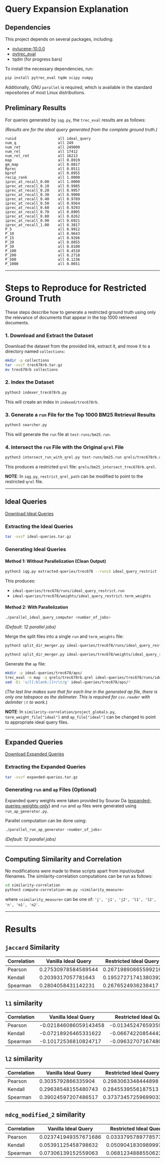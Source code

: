 # Query Expansion Explanation

## Dependencies
This project depends on several packages, including:
- [pylucene-10.0.0](https://dlcdn.apache.org/lucene/pylucene/)
- [pytrec_eval](https://github.com/cvangysel/pytrec_eval)
- tqdm (for progress bars)

To install the necessary dependencies, run:
```bash
pip install pytrec_eval tqdm scipy numpy
```
Additionally, GNU `parallel` is required, which is available in the standard repositories of most Linux distributions.

## Preliminary Results
For queries generated by `iqg.py`, the `trec_eval` results are as follows:

*(Results are for the ideal query generated from the complete ground truth.)*
```
runid                 	all	ideal_query
num_q                 	all	249
num_ret               	all	249000
num_rel               	all	17412
num_rel_ret           	all	16213
map                   	all	0.8919
gm_map                	all	0.8817
Rprec                 	all	0.8511
bpref                 	all	0.8955
recip_rank            	all	1.0000
iprec_at_recall_0.00  	all	1.0000
iprec_at_recall_0.10  	all	0.9985
iprec_at_recall_0.20  	all	0.9957
iprec_at_recall_0.30  	all	0.9900
iprec_at_recall_0.40  	all	0.9789
iprec_at_recall_0.50  	all	0.9564
iprec_at_recall_0.60  	all	0.9293
iprec_at_recall_0.70  	all	0.8905
iprec_at_recall_0.80  	all	0.8262
iprec_at_recall_0.90  	all	0.6921
iprec_at_recall_1.00  	all	0.3817
P_5                   	all	0.9912
P_10                  	all	0.9643
P_15                  	all	0.9266
P_20                  	all	0.8855
P_30                  	all	0.8100
P_100                 	all	0.4510
P_200                 	all	0.2718
P_500                 	all	0.1236
P_1000                	all	0.0651
```

---

# Steps to Reproduce for Restricted Ground Truth
These steps describe how to generate a restricted ground truth using only the relevance of documents that appear in the top 1000 retrieved documents.

### 1. Download and Extract the Dataset
Download the dataset from the provided link, extract it, and move it to a directory named `collections`:
```bash
mkdir -p collections
tar -xvzf trec678rb.tar.gz
mv trec678rb collections
```

### 2. Index the Dataset
```bash
python3 indexer_trec678rb.py
```
This will create an index in `indexed/trec678rb`.

### 3. Generate a `run` File for the Top 1000 BM25 Retrieval Results
```bash
python3 searcher.py
```
This will generate the `run` file at `test-runs/bm25.run`.

### 4. Intersect the `run` File with the Original `qrel` File
```bash
python3 intersect_run_with_qrel.py test-runs/bm25.run qrels/trec678rb.qrel qrels/bm25_intersect_trec678rb.qrel
```
This produces a restricted `qrel` file: `qrels/bm25_intersect_trec678rb.qrel`.

**NOTE**: In `iqg.py`, `restrict_qrel_path` can be modified to point to the restricted `qrel` file.

---

## Ideal Queries
[Download Ideal Queries](https://drive.google.com/file/d/1f2nzHYwQEDosw5UQQ4MtA-fm1mihNFLS/view?usp=sharing)

### Extracting the Ideal Queries
```bash
tar -xvzf ideal-queries.tar.gz
```

### Generating Ideal Queries
#### Method 1: Without Parallelization (Clean Output)
```bash
python3 iqg.py extracted-queries/trec678 --runid ideal_query_restrict
```
This produces:
- `ideal-queries/trec678/runs/ideal_query_restrict.run`
- `ideal-queries/trec678/weights/ideal_query_restrict.term_weights`

#### Method 2: With Parallelization
```bash
./parallel_ideal_query_computer <number_of_jobs>
```
*(Default: 12 parallel jobs)*

Merge the split files into a single `run` and `term_weights` file:
```bash
python3 split_dir_merger.py ideal-queries/trec678/runs/ideal_query_restrict-split ideal-queries/trec678/runs/ideal_query_restrict.run
```
```bash
python3 split_dir_merger.py ideal-queries/trec678/weights/ideal_query_restrict-split ideal-queries/trec678/weights/ideal_query_restrict.term_weights
```

Generate the `ap` file:
```bash
mkdir -p ideal-queries/trec678/aps/
trec_eval -m map -q qrels/trec678rb.qrel ideal-queries/trec678/runs/ideal_query_restrict.run > ideal-queries/trec678/aps/ideal_query_restrict.ap
sed -Ei 's/[[:blank:]]+/\t/g' ideal-queries/trec678/aps/*
```
(_The last line makes sure that for each line in the generated ap file, there is only one tabspace as the delimeter. This is required for `csv.reader` with delimiter `\t` to work._)

**NOTE**: In `similarity-correlation/project_globals.py`, `term_weight_file["ideal"]` and `ap_file["ideal"]`
can be changed to point to appropriate ideal query files.

---

## Expanded Queries
[Download Expanded Queries](https://drive.google.com/file/d/1OcH57z-IqLs2bVgw5rKXiD5XkzhrgmFy/view?usp=sharing)

### Extracting the Expanded Queries
```bash
tar -xvzf expanded-queries.tar.gz
```

### Generating `run` and `ap` Files (Optional)
Expanded query weights were taken provided by Sourav Da ([expanded-queries-weights-only](https://drive.google.com/file/d/1PutRi-rUFQ0a4QfJ157lfHK1VXOmf3hk/view?usp=sharing))  and `run` and `ap` files were generated using `run_ap_generator.py`.

Parallel computation can be done using:
```bash
./parallel_run_ap_generator <number_of_jobs>
```
*(Default: 12 parallel jobs)*

---

## Computing Similarity and Correlation
No modifications were made to these scripts apart from input/output filenames. The similarity-correlation computations can be run as follows:
```bash
cd similarity-correlation
python3 compute-correlation-mm.py <similarity_measure>
```
where `<similarity_measure>` can be one of:
`'j', 'j1', 'j2', 'l1', 'l2', 'n', 'n1', 'n2'`.

---

# Results
## `jaccard` Similarity
| Correlation | Vanilla Ideal Query | Restricted Ideal Query |
|-------------|---------------------|------------------------|
| Pearson     | 0.27530978584589544 | 0.26719890865599216 |
| Kendall     | 0.2039317057781643 | 0.19527271741380392 |
| Spearman    | 0.2804058431142231 | 0.2676524936238417 |

## `l1` similarity
| Correlation | Vanilla Ideal Query | Restricted Ideal Query |
|-------------|---------------------|------------------------|
| Pearson     | -0.021846086059143458 | -0.013452476593593514 |
| Kendall     | -0.07218926465331622 | -0.06674220854442578 |
| Spearman    | -0.10172536810824717 | -0.09632707167480746 |

## `l2` similarity
| Correlation | Vanilla Ideal Query | Restricted Ideal Query |
|-------------|---------------------|------------------------|
| Pearson     | 0.3035792866335904 | 0.2983063348444898 |
| Kendall     | 0.29638548155480743 | 0.2845539556187513 |
| Spearman    | 0.39024597207486517 | 0.37373457259699033 |

## `ndcg_modified_2` similarity
| Correlation | Vanilla Ideal Query | Restricted Ideal Query |
|-------------|---------------------|------------------------|
| Pearson     | 0.023741949357671686 | 0.03337957897785733 |
| Kendall     | 0.05391125458798632 | 0.050904183098999765 |
| Spearman    | 0.07306139152559063 | 0.06812348885506235 |
